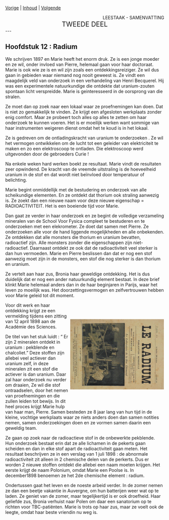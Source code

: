 [Vorige](hfst11_marie_curie.md) | [Inhoud](inhoudsopgave.md) | [Volgende](hfst13_4_jaren_in_de_schuur.md)

<div style="text-align: right">LEESTAAK - SAMENVATTING</div>
<div style="font-size:150%;text-align: center">TWEEDE DEEL</div>
---

## Hoofdstuk 12 : Radium

We schrijven 1897 en Marie heeft het enorm druk. Ze is een jonge moeder en ze wil, onder invloed van Pierre, helemaal gaan voor haar doctoraat. Marie is ook wie ze is en wil zijn zoals een ontdekkingsreiziger. Ze wil dus gaan in gebieden waar niemand nog nooit geweest is. Ze vindt een maagdelijk veld van onderzoek in een verhandeling van Henri Becquerel. Hij was een experimentele natuurkundige die ontdekte dat uranium-zouten spontaan licht verspreidde. Marie is geinteresseerd in de oorsprong van die stralen.

Ze moet dan op zoek naar een lokaal waar ze proefnemingen kan doen. Dat is niet zo gemakkelijk te vinden. Ze krijgt een afgesloten werkplaats zonder enig comfort. Maar ze probeert toch alles op alles te zetten om haar onderzoek te kunnen voeren. Het is er moeilijk werken want sommige van haar instrumenten weigeren dienst omdat het te koud is in het lokaal.

Ze is gedreven om de ontladingskracht van uranium te onderzoeken . Ze wil het vermogen ontwikkelen om de lucht tot een geleider van elektriciteit te maken en zo een elektroscoop te ontladen. Die elektroscoop werd uitgevonden door de gebroeders Curie !

Na enkele weken hard werken boekt ze resultaat. Marie vindt de resultaten zeer opwindend.  De kracht van de vreemde uitstraling is de hoeveelheid uranium in de stof en dat wordt niet beïnvloed door temperatuur of belichting.

Marie begint onmiddellijk met de bestudering en onderzoek van alle scheikundige elementen. En ze ontdekt dat thorium ook straling aanwezig is. Ze zoekt dan een nieuwe naam voor deze nieuwe eigenschap = RADIOACTIVITEIT. Het is een boeiende tijd voor Marie.

Dan gaat ze verder in haar onderzoek en ze begint de volledige verzameling mineralen van de School Voor Fysica compleet te bestuderen en te onderzoeken met een elekrometer. Ze doet dat samen met Pierre. Ze onderzoeken alle voor de hand liggende mogelijkheden en alle onbekenden. Ze ontdekken dat alle monsters die thorium en uranium bevatten, radioactief zijn. Alle monsters zonder die eigenschappen zijn niet-radioactief. Daarnaast ontdekt ze ook dat de radioactiviteit veel sterker is dan hun vermoeden. Marie en Pierre beslissen dan dat er nog een stof aanwezig moet zijn in de monsters, een stof die nog sterker is dan thorium en uranium.

Ze vertelt aan haar zus, Bronia haar geweldige ontdekking. Het is dus duidelijk dat er nog een ander natuurkundig element bestaat. In deze brief klinkt Marie helemaal anders dan in de haar beginjaren in Parijs, waar het leven zo moeilijk was. Het doorzettingsvermogen en zelfvertrouwen hebben voor Marie geleid tot dit moment.

<div style="float: right; transform: rotate(90deg); width: 60%;">
 <figure>
  <img src="./../afbeeldingen/radium.jpg" alt="Radium">
</figure> 
</div>

Voor dit werk en haar ontdekking krijgt ze een vermelding tijdens een zitting van 12 april 1898 aan de Académie des Sciences.

De titel van het stuk luidt : “ Er zijn 2 mineralen ontdekt in uranium : pekblende en chalcoliet.” Deze stoffen zijn allebei veel actiever dan uranium zelf, in deze mineralen zit een stof die actiever is dan uranium. Daar zal haar onderzoek nu verder om draaien, Ze wil die stof ontraadselen, door het nemen van proefnemingen en die zullen leiden tot bewijs. In dit heel proces krijgt Marie hulp van haar man, Pierre. Samen besteden ze 8 jaar lang van hun tijd in de kleine, vochtige werkplaats waar ze niets anders doen dan samen notities nemen, samen onderzoekingen doen en ze vormen samen daarin een geweldig team.

Ze gaan op zoek naar de radioactieve stof in de onbewerkte pekblende. Hun onderzoek bestaat erin dat ze alle lichamen in de pekerts gaan scheiden en dan in elke stof apart de radioactiviteit gaan meten.  Het resultaat beschrijven ze in een verslag van 1 juli 1898 : de abnormale radioactiviteit zit alleen in  2 chemische delen van de perkerts. Dus er worden 2 nieuwe stoffen ontdekt die allebei een naam moeten krijgen. Het eerste krijgt de naam Polonium, omdat Marie een Poolse is.  In december1898 benoemen ze het 2de chemische element : radium.

Ondertussen gaat het leven en de noeste arbeid verder. In de zomer nemen ze dan een beetje vakantie in Auvergne, om hun batterijen weer wat op te laden. Ze geniet van de zomer, maar tegelijkertijd is er ook droefheid. Haar geliefde zus, Bronia verhuist naar Polen om daar een sanatorium op te richten voor TBC-patiënten. Marie is trots op haar zus, maar ze voelt ook de leegte, omdat haar beste vriendin nu weg is.
